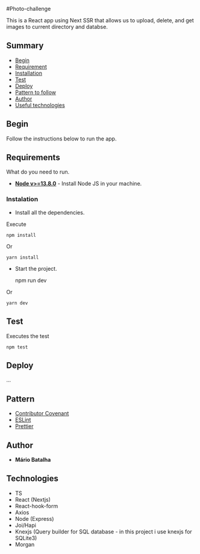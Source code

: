 #Photo-challenge
 
 This is a React app using Next SSR that allows us to upload, delete, and get images to current directory and databse.

## Summary

  - [Begin](#Begin)
  - [Requirement](#Requeriment)
  - [Installation](#Installation)
  - [Test](#Test)
  - [Deploy](#Deploy)
  - [Pattern to follow](#Padrão-to-follow)
  - [Author](#Author)
  - [Useful technologies](#Useful-technologies)

## Begin

Follow the instructions below to run the app.

## Requirements

What do  you need to run.

* **[Node v>=13.8.0](https://nodejs.org/en/)** - Install Node JS in your machine.

### Instalation

- Install all the dependencies.


Execute

    npm install

Or

    yarn install

- Start the project.
 
    npm run dev

Or

    yarn dev


## Test

Executes the test

    npm test


## Deploy

...

## Pattern 

  - [Contributor Covenant](https://www.contributor-covenant.org/) 
  - [ESLint](https://www.contributor-covenant.org/)
  - [Prettier](https://www.contributor-covenant.org/)  
 
## Author

  - **Mário Batalha**  
   

## Technologies

  - TS
  - React (Nextjs)
  - React-hook-form
  - Axios
  - Node (Express)
  - Joi/Hapi 
  - Knexjs (Query builder for SQL database - in this project i use knexjs for SQLite3)
  - Morgan
